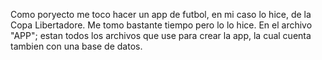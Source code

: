 Como poryecto me toco hacer un app de futbol, en mi caso lo hice, de la Copa Libertadore. 
Me tomo bastante tiempo pero lo lo hice. En el archivo "APP"; estan todos los archivos que use para crear la app, la cual cuenta tambien con una base de datos. 
